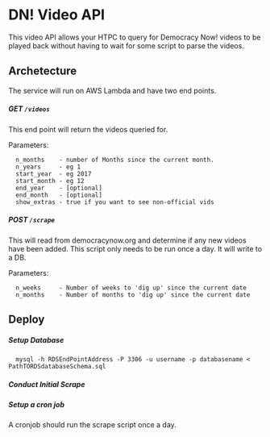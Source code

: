 # DN! Video API

This video API allows your HTPC to query for Democracy Now! videos to be played back without having to wait for some script to parse the videos.


## Archetecture

The service will run on AWS Lambda and have two end points.

##### GET `/videos`

This end point will return the videos queried for.

Parameters:

```
  n_months    - number of Months since the current month.
  n_years     - eg 1
  start_year  - eg 2017
  start_month - eg 12
  end_year    - [optional]
  end_month   - [optional]
  show_extras - true if you want to see non-official vids
```



##### POST `/scrape`

This will read from democracynow.org and determine if any new videos have been added.  This script only needs to be run once a day.  It will write to a DB.

Parameters:

```
  n_weeks     - Number of weeks to 'dig up' since the current date
  n_months    - Number of months to 'dig up' since the current date
```


## Deploy

##### Setup Database

```
  mysql -h RDSEndPointAddress -P 3306 -u username -p databasename < PathTORDSdatabaseSchema.sql
```

##### Conduct Initial Scrape


##### Setup a cron job

A cronjob should run the scrape script once a day.

